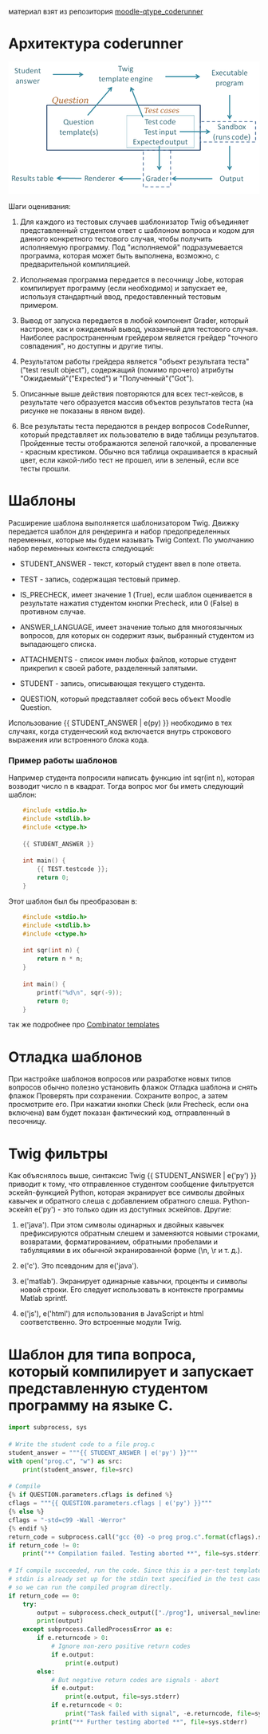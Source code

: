 материал взят из репозитория [moodle-qtype_coderunner](https://github.com/trampgeek/moodle-qtype_coderunner)



# Архитектура coderunner

![блок-схема](coderunner_docs/block_diagram.png)

Шаги оценивания:

1. Для каждого из тестовых случаев шаблонизатор Twig объединяет представленный студентом ответ с шаблоном вопроса и кодом для данного конкретного тестового случая, чтобы получить исполняемую программу. Под "исполняемой" подразумевается программа, которая может быть выполнена, возможно, с предварительной компиляцией. 

1. Исполняемая программа передается в песочницу Jobe, которая компилирует программу (если необходимо) и запускает ее, используя стандартный ввод, предоставленный тестовым примером. 

1. Вывод от запуска передается в любой компонент Grader, который настроен, как и ожидаемый вывод, указанный для тестового случая. Наиболее распространенным грейдером является грейдер "точного совпадения", но доступны и другие типы. 

1. Результатом работы грейдера является "объект результата теста"("test result object"), содержащий (помимо прочего) атрибуты "Ожидаемый"("Expected") и "Полученный"("Got"). 

1. Описанные выше действия повторяются для всех тест-кейсов, в результате чего образуется массив объектов результатов теста (на рисунке не показаны в явном виде).

1. Все результаты теста передаются в рендер вопросов CodeRunner, который представляет их пользователю в виде таблицы результатов. Пройденные тесты отображаются зеленой галочкой, а проваленные - красным крестиком. Обычно вся таблица окрашивается в красный цвет, если какой-либо тест не прошел, или в зеленый, если все тесты прошли.



# Шаблоны

Расширение шаблона выполняется шаблонизатором Twig. Движку передается шаблон для рендеринга и набор предопределенных переменных, которые мы будем называть Twig Context. По умолчанию набор переменных контекста следующий:


- STUDENT_ANSWER - текст, который студент ввел в поле ответа.

- TEST - запись, содержащая тестовый пример. 

- IS_PRECHECK, имеет значение 1 (True), если шаблон оценивается в результате нажатия студентом кнопки Precheck, или 0 (False) в противном случае. 

- ANSWER_LANGUAGE, имеет значение только для многоязычных вопросов, для которых он содержит язык, выбранный студентом из выпадающего списка.

- ATTACHMENTS - список имен любых файлов, которые студент прикрепил к своей работе, разделенный запятыми.

- STUDENT - запись, описывающая текущего студента. 

- QUESTION, который представляет собой весь объект Moodle Question.

Использование {{ STUDENT_ANSWER | e(py) }} необходимо в тех случаях, когда студенческий код включается внутрь строкового выражения или встроенного блока кода.

### Пример работы шаблонов

Например студента попросили написать функцию int sqr(int n), которая возводит число n в квадрат. Тогда вопрос мог бы иметь следующий шаблон:

```c
    #include <stdio.h>
    #include <stdlib.h>
    #include <ctype.h>

    {{ STUDENT_ANSWER }}

    int main() {
        {{ TEST.testcode }};
        return 0;
    }
```

Этот шаблон был бы преобразован в:

```c
    #include <stdio.h>
    #include <stdlib.h>
    #include <ctype.h>

    int sqr(int n) {
        return n * n;
    }

    int main() {
        printf("%d\n", sqr(-9));
        return 0;
    }
```

так же подробнее про [Combinator templates](https://github.com/trampgeek/moodle-qtype_coderunner?tab=readme-ov-file#combinator-templates)



# Отладка шаблонов

При настройке шаблонов вопросов или разработке новых типов вопросов обычно полезно установить флажок Отладка шаблона и снять флажок Проверять при сохранении. Сохраните вопрос, а затем просмотрите его. При нажатии кнопки Check (или Precheck, если она включена) вам будет показан фактический код, отправленный в песочницу.



# Twig фильтры

Как объяснялось выше, синтаксис Twig {{ STUDENT_ANSWER | e('py') }} приводит к тому, что отправленное студентом сообщение фильтруется эскейп-функцией Python, которая экранирует все символы двойных кавычек и обратного слеша с добавлением обратного слеша. Python-эскейп e('py') - это только один из доступных эскейпов. Другие:

1. e('java'). При этом символы одинарных и двойных кавычек префиксируются обратным слешем и заменяются новыми строками, возвратами, форматированием, обратными пробелами и табуляциями в их обычной экранированной форме (\n, \r и т. д.).

1. e('c'). Это псевдоним для e('java').

1. e('matlab'). Экранирует одинарные кавычки, проценты и символы новой строки. Его следует использовать в контексте программы Matlab sprintf.

1. e('js'), e('html') для использования в JavaScript и html соответственно. Это встроенные модули Twig.



# Шаблон для типа вопроса, который компилирует и запускает представленную студентом программу на языке C.

```python
import subprocess, sys

# Write the student code to a file prog.c
student_answer = """{{ STUDENT_ANSWER | e('py') }}"""
with open("prog.c", "w") as src:
    print(student_answer, file=src)

# Compile
{% if QUESTION.parameters.cflags is defined %}
cflags = """{{ QUESTION.parameters.cflags | e('py') }}"""
{% else %}
cflags = "-std=c99 -Wall -Werror"
{% endif %}
return_code = subprocess.call("gcc {0} -o prog prog.c".format(cflags).split())
if return_code != 0:
    print("** Compilation failed. Testing aborted **", file=sys.stderr)

# If compile succeeded, run the code. Since this is a per-test template,
# stdin is already set up for the stdin text specified in the test case,
# so we can run the compiled program directly.
if return_code == 0:
    try:
        output = subprocess.check_output(["./prog"], universal_newlines=True)
        print(output)
    except subprocess.CalledProcessError as e:
        if e.returncode > 0:
            # Ignore non-zero positive return codes
            if e.output:
                print(e.output)
        else:
            # But negative return codes are signals - abort
            if e.output:
                print(e.output, file=sys.stderr)
            if e.returncode < 0:
                print("Task failed with signal", -e.returncode, file=sys.stderr)
            print("** Further testing aborted **", file=sys.stderr)
```